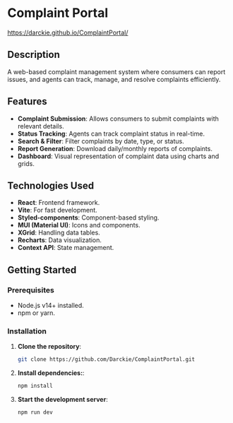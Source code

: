 # Complaint Portal
https://darckie.github.io/ComplaintPortal/

## Description
A web-based complaint management system where consumers can report issues, and agents can track, manage, and resolve complaints efficiently.

## Features
- **Complaint Submission**: Allows consumers to submit complaints with relevant details.
- **Status Tracking**: Agents can track complaint status in real-time.
- **Search & Filter**: Filter complaints by date, type, or status.
- **Report Generation**: Download daily/monthly reports of complaints.
- **Dashboard**: Visual representation of complaint data using charts and grids.

## Technologies Used
- **React**: Frontend framework.
- **Vite**: For fast development.
- **Styled-components**: Component-based styling.
- **MUI (Material UI)**: Icons and components.
- **XGrid**: Handling data tables.
- **Recharts**: Data visualization.
- **Context API**: State management.

## Getting Started

### Prerequisites
- Node.js v14+ installed.
- npm or yarn.

### Installation

1. **Clone the repository**:
   ```bash
   git clone https://github.com/Darckie/ComplaintPortal.git
2. **Install dependencies:**:
   ```bash
   npm install
2. **Start the development server**:
   ```bash
   npm run dev
